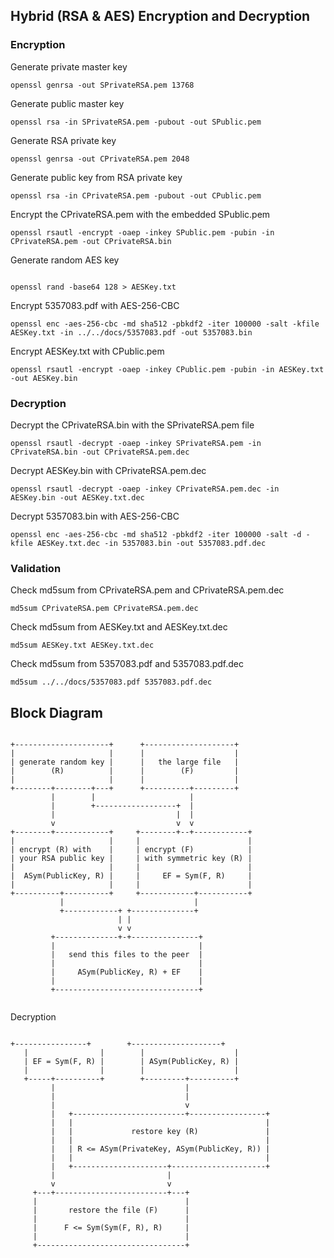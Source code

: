 ## Hybrid (RSA & AES) Encryption and Decryption

### Encryption
Generate private master key
<pre><code>openssl genrsa -out SPrivateRSA.pem 13768</code></pre>

Generate public master key
<pre><code>openssl rsa -in SPrivateRSA.pem -pubout -out SPublic.pem</code></pre>

Generate RSA private key
<pre><code>openssl genrsa -out CPrivateRSA.pem 2048</code></pre>

Generate public key from RSA private key
<pre><code>openssl rsa -in CPrivateRSA.pem -pubout -out CPublic.pem</code></pre>

Encrypt the CPrivateRSA.pem with the embedded SPublic.pem
<pre><code>openssl rsautl -encrypt -oaep -inkey SPublic.pem -pubin -in CPrivateRSA.pem -out CPrivateRSA.bin</code></pre>

Generate random AES key
<pre><code>
openssl rand -base64 128 > AESKey.txt
</code></pre>

Encrypt 5357083.pdf with AES-256-CBC
<pre><code>openssl enc -aes-256-cbc -md sha512 -pbkdf2 -iter 100000 -salt -kfile AESKey.txt -in ../../docs/5357083.pdf -out 5357083.bin</code></pre>

Encrypt AESKey.txt with CPublic.pem
<pre><code>openssl rsautl -encrypt -oaep -inkey CPublic.pem -pubin -in AESKey.txt -out AESKey.bin</code></pre>


### Decryption

Decrypt the CPrivateRSA.bin with the SPrivateRSA.pem file
<pre><code>openssl rsautl -decrypt -oaep -inkey SPrivateRSA.pem -in CPrivateRSA.bin -out CPrivateRSA.pem.dec</code></pre>

Decrypt AESKey.bin with CPrivateRSA.pem.dec
<pre><code>openssl rsautl -decrypt -oaep -inkey CPrivateRSA.pem.dec -in AESKey.bin -out AESKey.txt.dec</code></pre>

Decrypt 5357083.bin with AES-256-CBC
<pre><code>openssl enc -aes-256-cbc -md sha512 -pbkdf2 -iter 100000 -salt -d -kfile AESKey.txt.dec -in 5357083.bin -out 5357083.pdf.dec</code></pre>


### Validation

Check md5sum from CPrivateRSA.pem and CPrivateRSA.pem.dec
<pre><code>md5sum CPrivateRSA.pem CPrivateRSA.pem.dec</code></pre>

Check md5sum from AESKey.txt and AESKey.txt.dec
<pre><code>md5sum AESKey.txt AESKey.txt.dec</code></pre>

Check md5sum from 5357083.pdf and 5357083.pdf.dec
<pre><code>md5sum ../../docs/5357083.pdf 5357083.pdf.dec</code></pre>


## Block Diagram
<pre><code>
+---------------------+      +--------------------+
|                     |      |                    |
| generate random key |      |   the large file   |
|        (R)          |      |        (F)         |
|                     |      |                    |
+--------+--------+---+      +----------+---------+
         |        |                     |
         |        +------------------+  |
         |                           |  |
         v                           v  v
+--------+------------+     +--------+--+------------+
|                     |     |                        |
| encrypt (R) with    |     | encrypt (F)            |
| your RSA public key |     | with symmetric key (R) |
|                     |     |                        |
|  ASym(PublicKey, R) |     |     EF = Sym(F, R)     |
|                     |     |                        |
+----------+----------+     +------------+-----------+
           |                             |
           +------------+ +--------------+
                        | |
                        v v
         +--------------+-+---------------+
         |                                |
         |   send this files to the peer  |
         |                                |
         |     ASym(PublicKey, R) + EF    |
         |                                |
         +--------------------------------+

</code></pre>

Decryption

<pre><code>
+----------------+        +--------------------+
   |                |        |                    |
   | EF = Sym(F, R) |        | ASym(PublicKey, R) |
   |                |        |                    |
   +-----+----------+        +---------+----------+
         |                             |
         |                             |
         |                             v
         |   +-------------------------+-----------------+
         |   |                                           |
         |   |             restore key (R)               |
         |   |                                           |
         |   | R <= ASym(PrivateKey, ASym(PublicKey, R)) |
         |   |                                           |
         |   +---------------------+---------------------+
         |                         |
         v                         v
     +---+-------------------------+---+
     |                                 |
     |       restore the file (F)      |
     |                                 |
     |      F <= Sym(Sym(F, R), R)     |
     |                                 |
     +---------------------------------+
</code></pre>